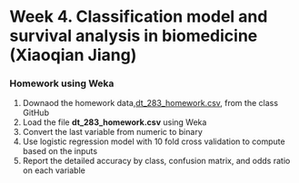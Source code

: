 # Week 4. Classification model and survival analysis in biomedicine (Xiaoqian Jiang)


### Homework using Weka

1. Downaod the homework data,[dt_283_homework.csv](https://github.com/jihoonkim/MED263/raw/master/week4/dt_283_homework.csv), from the class GitHub
2. Load the file **dt_283_homework.csv** using Weka
3. Convert the last variable from numeric to binary
4. Use logistic regression model with 10 fold cross validation to compute based on the inputs
5. Report the detailed accuracy by class, confusion matrix, and odds ratio on each variable

